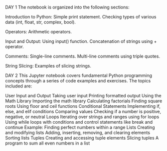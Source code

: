 DAY 1
The notebook is organized into the following sections:

Introduction to Python:
Simple print statement.
Checking types of various data (int, float, str, complex, bool).

Operators:
Arithmetic operators.

Input and Output:
Using input() function.
Concatenation of strings using + operator.

Comments:
Single-line comments.
Multi-line comments using triple quotes.

String Slicing:
Examples of slicing strings.


DAY 2
This Jupyter notebook covers fundamental Python programming concepts through a series of code examples and exercises. The topics included are:

User Input and Output
Taking user input
Printing formatted output
Using the Math Library
Importing the math library
Calculating factorials
Finding square roots
Using floor and ceil functions
Conditional Statements
Implementing if, else, and elif conditions
Comparing values
Checking if a number is positive, negative, or neutral
Loops
Iterating over strings and ranges using for loops
Using while loops with conditions and control statements like break and continue
Example: Finding perfect numbers within a range
Lists
Creating and modifying lists
Adding, inserting, removing, and clearing elements
Sorting lists
Tuples
Creating and accessing tuple elements
Slicing tuples
A program to sum all even numbers in a list

